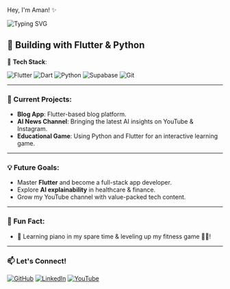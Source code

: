 Hey, I'm Aman! ✨

![Typing SVG](https://readme-typing-svg.demolab.com?font=Fira+Code&weight=500&size=24&duration=4000&pause=1000&color=F76868&center=true&vCenter=true&width=450&lines=App+Developer+%7C+AI+Enthusiast;Building+with+Flutter+and+Python;Tech+for+the+Future+%F0%9F%A7%AA+%7C+Final+Year+Student)

## 🌟 Building with Flutter & Python

🚀 **Tech Stack**:
  
![Flutter](https://img.shields.io/badge/-Flutter-02569B?style=flat&logo=flutter&logoColor=white) 
![Dart](https://img.shields.io/badge/-Dart-0175C2?style=flat&logo=dart&logoColor=white) 
![Python](https://img.shields.io/badge/-Python-3776AB?style=flat&logo=python&logoColor=white)
![Supabase](https://img.shields.io/badge/-Supabase-3ECF8E?style=flat&logo=supabase&logoColor=white)
![Git](https://img.shields.io/badge/-Git-F05032?style=flat&logo=git&logoColor=white)

---

### 🚧 Current Projects:
- **Blog App**: Flutter-based blog platform.
- **AI News Channel**: Bringing the latest AI insights on YouTube & Instagram.
- **Educational Game**: Using Python and Flutter for an interactive learning game.

---

### 💡 Future Goals:
- Master **Flutter** and become a full-stack app developer.
- Explore **AI explainability** in healthcare & finance.
- Grow my YouTube channel with value-packed tech content.

---

### 🌟 Fun Fact:
- 🎹 Learning piano in my spare time & leveling up my fitness game 🏋️‍♂️!

---

### 📫 Let's Connect!
[![GitHub](https://img.shields.io/badge/-GitHub-181717?style=flat&logo=github)](https://github.com/your-github-profile)
[![LinkedIn](https://img.shields.io/badge/-LinkedIn-blue?style=flat&logo=linkedin&logoColor=white)](https://linkedin.com/in/your-linkedin-profile)
[![YouTube](https://img.shields.io/badge/-YouTube-red?style=flat&logo=youtube&logoColor=white)](https://youtube.com/your-channel)

